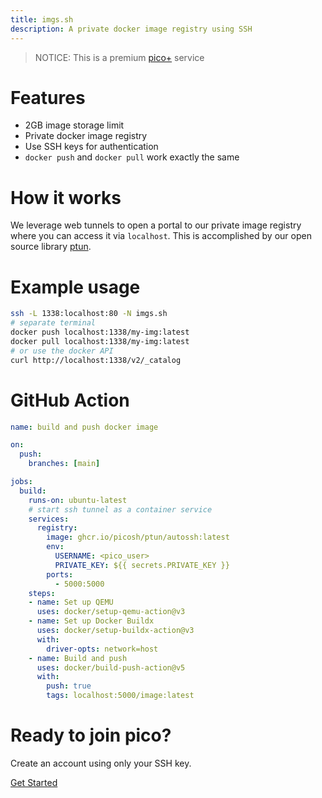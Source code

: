 ```yaml
---
title: imgs.sh
description: A private docker image registry using SSH
---
```


> NOTICE: This is a premium [pico+](/plus) service

# Features

- 2GB image storage limit
- Private docker image registry
- Use SSH keys for authentication
- `docker push` and `docker pull` work exactly the same

# How it works

We leverage web tunnels to open a portal to our private image registry where you
can access it via `localhost`. This is accomplished by our open source library
<a href="https://github.com/picosh/ptun">ptun</a>.

# Example usage

```bash
ssh -L 1338:localhost:80 -N imgs.sh 
# separate terminal
docker push localhost:1338/my-img:latest
docker pull localhost:1338/my-img:latest
# or use the docker API
curl http://localhost:1338/v2/_catalog
```

# GitHub Action

```yml
name: build and push docker image

on:
  push:
    branches: [main]

jobs:
  build:
    runs-on: ubuntu-latest
    # start ssh tunnel as a container service
    services:
      registry:
        image: ghcr.io/picosh/ptun/autossh:latest
        env:
          USERNAME: <pico_user>
          PRIVATE_KEY: ${{ secrets.PRIVATE_KEY }}
        ports:
          - 5000:5000
    steps:
    - name: Set up QEMU
      uses: docker/setup-qemu-action@v3
    - name: Set up Docker Buildx
      uses: docker/setup-buildx-action@v3
      with:
        driver-opts: network=host
    - name: Build and push
      uses: docker/build-push-action@v5
      with:
        push: true
        tags: localhost:5000/image:latest
```

# Ready to join pico?

<div class="flex flex-col items-center justify-center">
  <p>Create an account using only your SSH key.</p>
  <a href="/getting-started" class="btn-link">Get Started</a>
</div>
